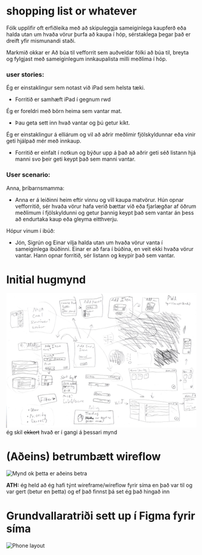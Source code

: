 # shopping list or whatever

Fólk upplifir oft erfiðleika með að skipuleggja sameiginlega kaupferð eða halda utan um hvaða vörur þurfa að kaupa í hóp, sérstaklega þegar það er dreift yfir mismunandi staði.

Markmið okkar er Að búa til vefforrit sem auðveldar fólki að búa til, breyta og fylgjast með sameiginlegum innkaupalista milli meðlima í hóp.


### user stories:

Ég er einstaklingur sem notast við iPad sem helsta tæki.
- Forritið er samhæft iPad í gegnum rwd

Ég er foreldri með börn heima sem vantar mat.
- Þau geta sett inn hvað vantar og þú getur kíkt.

Ég er einstaklingur á elliárum og vil að aðrir meðlimir fjölskyldunnar eða vinir geti hjálpað mér með innkaup.
- Forritið er einfalt í notkun og býður upp á það að aðrir geti séð listann hjá manni svo þeir geti keypt það sem manni vantar.


### User scenario:
Anna, þríbarnsmamma: 
- Anna er á leiðinni heim eftir vinnu og vill kaupa matvörur. Hún opnar vefforritið, sér hvaða vörur hafa verið bættar við eða fjarlægðar af öðrum meðlimum í fjölskyldunni og getur þannig keypt það sem vantar án þess að endurtaka kaup eða gleyma eitthverju.

Hópur vinum í ibúð:
- Jón, Sigrún og Einar vilja halda utan um hvaða vörur vanta í sameiginlega ibúðinni. Einar er að fara í búðina, en veit ekki hvaða vörur vantar. Hann opnar forritið, sér listann og keypir það sem vantar.


# Initial hugmynd
![Mynd](myndir/vef2_mynd1.png)
ég skil ~~ekkert~~ hvað er í gangi á þessari mynd

# (Aðeins) betrumbætt wireflow
![Mynd](myndir/vef2_mynd2.png)
ok þetta er aðeins betra

__ATH:__ ég held að ég hafi týnt wireframe/wireflow fyrir síma en það var til og var gert (betur en þetta) og ef það finnst þá set ég það hingað inn

# Grundvallaratriði sett up í Figma fyrir síma
![Phone layout](https://github.com/dance-with-the-devil-on-cold-cell-block/thingy/assets/77833864/90400b73-0359-43fb-ba5d-2604c8a7f225)
